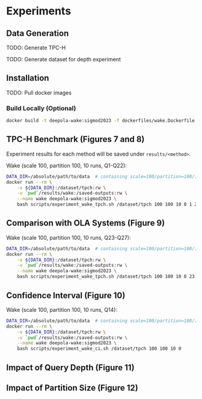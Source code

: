 # Experiments

## Data Generation

TODO: Generate TPC-H

TODO: Generate dataset for depth experiment

## Installation

TODO: Pull docker images

### Build Locally (Optional)

```bash
docker build -t deepola-wake:sigmod2023 -f dockerfiles/wake.Dockerfile .
```

## TPC-H Benchmark (Figures 7 and 8)

Experiment results for each method will be saved under `results/<method>`.

Wake (scale 100, partition 100, 10 runs, Q1-Q22):
```bash
DATA_DIR=/absolute/path/to/data  # containing scale=100/partition=100/[parquet|cleaned_parquet]
docker run --rm \
    -v ${DATA_DIR}:/dataset/tpch:rw \
    -v `pwd`/results/wake:/saved-outputs:rw \
    --name wake deepola-wake:sigmod2023 \
    bash scripts/experiment_wake_tpch.sh /dataset/tpch 100 100 10 0 1 22
```

## Comparison with OLA Systems (Figure 9)

Wake (scale 100, partition 100, 10 runs, Q23-Q27):
```bash
DATA_DIR=/absolute/path/to/data  # containing scale=100/partition=100/[parquet|cleaned_parquet]
docker run --rm \
    -v ${DATA_DIR}:/dataset/tpch:rw \
    -v `pwd`/results/wake:/saved-outputs:rw \
    --name wake deepola-wake:sigmod2023 \
    bash scripts/experiment_wake_tpch.sh /dataset/tpch 100 100 10 0 23 27
```

## Confidence Interval (Figure 10)

Wake (scale 100, partition 100, 10 runs, Q14):
```bash
DATA_DIR=/absolute/path/to/data  # containing scale=100/partition=100/[parquet|cleaned_parquet]
docker run --rm \
    -v ${DATA_DIR}:/dataset/tpch:rw \
    -v `pwd`/results/wake:/saved-outputs:rw \
    --name wake deepola-wake:sigmod2023 \
    bash scripts/experiment_wake_ci.sh /dataset/tpch 100 100 10 0
```

## Impact of Query Depth (Figure 11)

## Impact of Partition Size (Figure 12)
